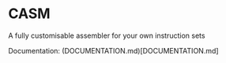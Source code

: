 # CASM
A fully customisable assembler for your own instruction sets

Documentation: (DOCUMENTATION.md)[DOCUMENTATION.md]
